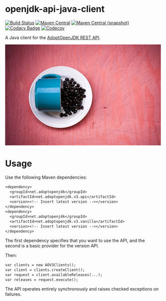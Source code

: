 openjdk-api-java-client
===

[![Build Status](https://img.shields.io/travis/AdoptOpenJDK/openjdk-api-java-client.svg?style=flat-square)](https://travis-ci.org/AdoptOpenJDK/openjdk-api-java-client)
[![Maven Central](https://img.shields.io/maven-central/v/net.adoptopenjdk/net.adoptopenjdk.svg?style=flat-square)](http://search.maven.org/#search%7Cga%7C1%7Cg%3A%22net.adoptopenjdk%22)
[![Maven Central (snapshot)](https://img.shields.io/nexus/s/https/oss.sonatype.org/net.adoptopenjdk/net.adoptopenjdk.svg?style=flat-square)](https://oss.sonatype.org/content/repositories/snapshots/net/adoptopenjdk/)
[![Codacy Badge](https://img.shields.io/codacy/grade/565ef1e0d8404f6b9cd22ef71fc73e48.svg?style=flat-square)](https://www.codacy.com/app/github_79/AdoptOpenJDK-Java?utm_source=github.com&amp;utm_medium=referral&amp;utm_content=AdoptOpenJDK/openjdk-api-java-client&amp;utm_campaign=Badge_Grade)
[![Codecov](https://img.shields.io/codecov/c/github/AdoptOpenJDK/openjdk-api-java-client.svg?style=flat-square)](https://codecov.io/gh/AdoptOpenJDK/openjdk-api-java-client)

A Java client for the [AdoptOpenJDK REST API](https://api.adoptopenjdk.net/).

![adoptopenjdk](./src/site/resources/adoptopenjdk.jpg?raw=true)

Usage
===

Use the following Maven dependencies:

```
<dependency>
  <groupId>net.adoptopenjdk</groupId>
  <artifactId>net.adoptopenjdk.v3.api</artifactId>
  <version><!-- Insert latest version --></version>
</dependency>
<dependency>
  <groupId>net.adoptopenjdk</groupId>
  <artifactId>net.adoptopenjdk.v3.vanilla</artifactId>
  <version><!-- Insert latest version --></version>
</dependency>
```

The first dependency specifies that you want to use the API, and the second
is a basic provider for the version API.

Then:

```
var clients = new AOV3Clients();
var client = clients.createClient();
var request = client.availableReleases(...);
var releases = request.execute();
```

The API operates entirely synchronously and raises checked exceptions on
failures.
